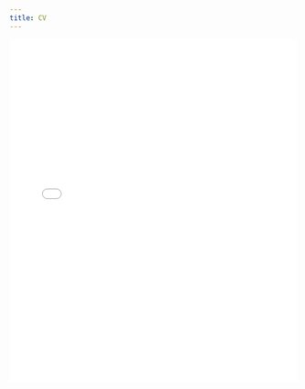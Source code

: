 ```yaml
---
title: CV
---
```


<embed src="/CV.pdf" type="application/pdf" width="100%" height="600px" title="Embedded PDF Viewer">